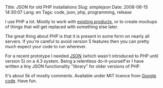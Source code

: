 Title: JSON for old PHP installations
Slug: simplejson
Date: 2008-06-15 14:30:07
Lang: en
Tags: code, json, php, programming, release

I use PHP a lot. Mostly to work with [existing products][1], or to create mockups of things that will get replaced with something else later.

The great thing about PHP is that it is present in some form on nearly all servers. If you're careful to avoid version 5 features then you can pretty much expect your code to run wherever.

For a recent prototype I needed [JSON][2] (which wasn't introduced to PHP until version 5) on a 4.3 system. Being a relentless do-it-yourself'er I have written a tiny JSON functionality "library" for older versions of PHP.

It's about 5k of mostly comments. Available under MIT licence from [Google code][3]. Have fun.

[1]: http://wordpress.org/ "Wordpress"
[2]: http://www.json.org/
[3]: http://code.google.com/p/simplejson-php/ "Simple JSON for PHP"